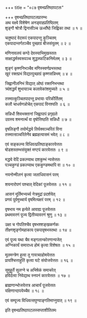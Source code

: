 +++
title = "०८७ वृषभप्रतिष्ठापटलः"

+++
वृषभप्रतिष्ठापटलप्रारम्भः    
अथ वक्ष्ये विशेषेण अनड्वाहप्रतिष्ठितम्  
शृङ्गौ श्रोत्रौ द्विनासीञ्च ऊर्ध्वोष्ठे जिह्विका तथा ॥ १ ॥


चतुष्पादं वेदरूपं एकपादन्तु कुञ्चितम्  
एकपादान्तर्गतञ्चैव पुच्छाग्रं बीजसंयुतम् ॥ २ ॥


मणिनावलयं कण्ठे देवस्याभिमुखस्ततः  
साक्षाद्धर्मस्वरूपञ्च शुद्धस्फटिकनिर्मलम् ॥ ३ ॥


शृङ्गं कृष्णनिभञ्चैव मणिस्स्वर्णप्रभस्तथा  
खुरं रक्तप्रभं विद्यात्पुच्छाग्रं कृष्णसन्निभम् ॥ ४ ॥


जिह्वानीलनिभं विद्यात् ओष्ठं रक्तनिभन्तथा  
त्र्यंशद्धर्मं शुभायाञ्च कलावेकांशमुच्यते ॥ ५ ॥


तस्मात्कुञ्चितपादन्तु प्रभायाः परिकीर्तितम्  
कलौ चाधर्वणन्नोचेत् एकपादं विनश्यति ॥ ६ ॥


सन्निधौ शिवभक्तानां जिह्वापापं प्रगृह्यते  
उग्रस्य शमनार्त्थं वा वृषोत्तिष्ठति सन्निधौ ॥ ७ ॥


वृषलिङ्गौ तयोर्मद्ध्ये तिर्यक्सञ्चरितं विना  
तस्मात्सञ्चरितेनैव ब्रह्महत्यासमं भवेत् ॥ ८ ॥


एवं सङ्कल्प्य विधिवत्प्रतिष्ठाङ्कारयेत्ततः  
षोडशस्तम्भसंयुक्तं मण्टपं कारयेत्ततः ॥ ९ ॥


मद्ध्ये वेदिं प्रकल्प्याथ दशकुम्भं न्यसेत्ततः  
पञ्चकुण्डं प्रकल्प्याथ एककुण्डमथापि वा ॥ १० ॥


नयनोन्मीलनं कृत्वा जलाधिवासनं परम्  

शयनारोपणं पश्चात् वेदिकां पूजयेत्ततः ॥ ११ ॥


आसनं मूर्तिमभ्यर्च्य नेत्रमुद्रां प्रदर्शयेत्  
प्रणवं पूर्वमुच्चार्य वृषमित्यक्षरं परम् ॥ १२ ॥


वृषभाय नम इत्येते आवाह्य पूजयेत्ततः  
प्रथमावरणं पूज्य द्वितीय्यावरणं श्रुणु ॥ १३ ॥


उक्षा च गोपतिश्चैव वृषभश्शङ्खकर्णकः  
तीक्ष्णशृङ्गोमहाकाय एकपावृषभस्तथा ॥ १४ ॥


एवं पूज्य यथा चैव मङ्गलान्कोरणान्यजेत्  
अग्निकार्यं समाराध्य होमं कृत्वा विशेषतः ॥ १५ ॥


मूलमन्त्रेण हुत्वा तु गायत्र्याहोमयेत्ततः  
प्रायश्चित्ताहुतिं कृत्वा घटे संयोजयेत्ततः ॥ १६ ॥


सुमुहूर्ते सुलग्ने च अभिषेकं समाचरेत्  
हविर्दत्वा निवेद्याथ स्नपनं कारयेत्ततः ॥ १७ ॥


ब्राह्मणान्भोजयेत्तत्र आचार्यं पूजयेत्ततः  
यक्षिणान्दापयेच्चैव ॥ १८ ॥


एवं सम्पूज्य विधिवत्सपुण्याङ्गतिमाप्नुयात् ॥ १९ ॥


इति वृषभप्रतिष्ठापटलस्सप्ताशीतितमः  
